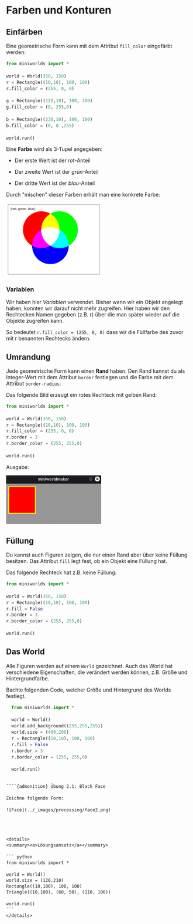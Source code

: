 # Farben und Konturen


## Einfärben


Eine geometrische Form kann mit dem Attribut ``fill_color`` eingefärbt werden:

``` python
from miniworlds import *

world = World(350, 150)
r = Rectangle((10,10), 100, 100)
r.fill_color = (255, 0, 0)

g = Rectangle((120,10), 100, 100)
g.fill_color = (0, 255,0)

b = Rectangle((230,10), 100, 100)
b.fill_color = (0, 0 ,255)

world.run()
```

Eine **Farbe** wird als 3-Tupel angegeben:

* Der erste Wert ist der *rot*-Anteil

* Der zweite Wert ist der *grün*-Anteil

* Der dritte Wert ist der *blau*-Anteil

Durch "mischen" dieser Farben erhält man eine konkrete Farbe:

<img src="../_images/processing/rgb.png" alt="rgb colors" width="260px"/>

### Variablen

Wir haben hier *Variablen* verwendet. Bisher wenn wir ein Objekt angelegt haben, konnten wir darauf nicht mehr zugreifen. Hier haben wir den Rechtecken Namen gegeben (z.B. r) über die man später wieder auf die Objekte zugreifen kann.

So bedeutet ``r.fill_color = (255, 0, 0)`` dass wir die Füllfarbe des zuvor mit r benannten Rechtecks ändern.
  
## Umrandung

Jede geometrische Form kann einen **Rand** haben. 
Den Rand kannst du als Integer-Wert mit dem Attribut ``border`` festlegen und die Farbe mit dem Attribut ``border-radius``:

Das folgende Bild erzeugt ein rotes Rechteck mit gelben Rand:

``` python
from miniworlds import *

world = World(350, 150)
r = Rectangle((10,10), 100, 100)
r.fill_color = (255, 0, 0)
r.border = 3
r.border_color = (255, 255,0)

world.run()
```

Ausgabe:

<img src="../_images/processing/border.png" alt="borders" width="260px"/>


## Füllung

Du kannst auch Figuren zeigen, die nur einen Rand aber über keine Füllung besitzen. Das Attribut ``fill`` legt fest, ob ein Objekt eine Füllung hat.

Das folgende Rechteck hat z.B. keine Füllung:

``` python
from miniworlds import *

world = World(350, 150)
r = Rectangle((10,10), 100, 100)
r.fill = False
r.border = 3
r.border_color = (255, 255,0)

world.run()
```

## Das World


Alle Figuren werden auf einem ``World`` gezeichnet. Auch das World hat verschiedene Eigenschaften, die verändert werden können, z.B. Größe und Hintergrundfarbe.

Bachte folgenden Code, welcher Größe und Hintergrund des Worlds festlegt.

``` python
  from miniworlds import *

  world = World()
  world.add_background((255,255,255))
  world.size = (400,200)
  r = Rectangle((10,10), 100, 100)
  r.fill = False
  r.border = 3
  r.border_color = (255, 255,0)

  world.run()
```

`````{admonition} Training

````{admonition} Übung 2.1: Black Face

Zeichne folgende Form:

![Face](../_images/processing/face2.png)




<details>
<summary><a>Lösungsansatz</a></summary>

``` python
from miniworlds import *

world = World()
world.size = (120,210)
Rectangle((10,100), 100, 100)
Triangle((10,100), (60, 50), (110, 100))

world.run()
```
</details>

`````
